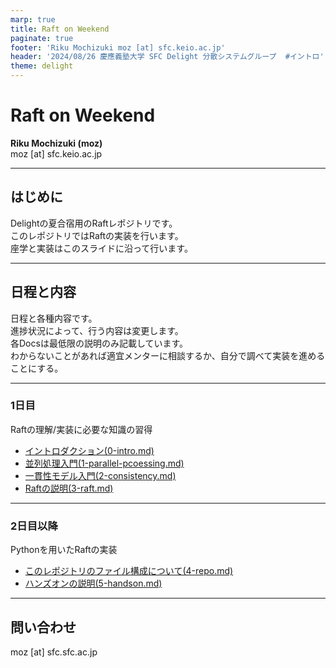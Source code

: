 ```yaml
---
marp: true
title: Raft on Weekend
paginate: true
footer: 'Riku Mochizuki moz [at] sfc.keio.ac.jp'
header: '2024/08/26 慶應義塾大学 SFC Delight 分散システムグループ  #イントロ'
theme: delight
---
```


# Raft on Weekend

**Riku Mochizuki (moz)**  
moz [at] sfc.keio.ac.jp

---

## はじめに

Delightの夏合宿用のRaftレポジトリです。  
このレポジトリではRaftの実装を行います。  
座学と実装はこのスライドに沿って行います。

---

## 日程と内容 

日程と各種内容です。  
進捗状況によって、行う内容は変更します。  
各Docsは最低限の説明のみ記載しています。  
わからないことがあれば適宜メンターに相談するか、自分で調べて実装を進めることにする。

---

### 1日目

Raftの理解/実装に必要な知識の習得

- [イントロダクション(0-intro.md)](0-intro.md)
- [並列処理入門(1-parallel-pcoessing.md)](1-parallel-pcoessing.md)
- [一貫性モデル入門(2-consistency.md)](2-consistency.md)
- [Raftの説明(3-raft.md)](3-raft.md)

---

### 2日目以降

Pythonを用いたRaftの実装

- [このレポジトリのファイル構成について(4-repo.md)](4-repo.md)
- [ハンズオンの説明(5-handson.md)](5-handson.md)

---

## 問い合わせ

moz [at] sfc.sfc.ac.jp
